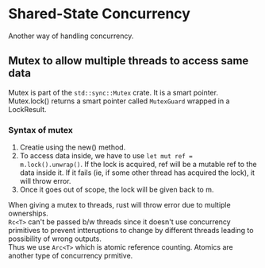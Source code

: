 # Shared-State Concurrency

Another way of handling concurrency.

## Mutex to allow multiple threads to access same data

Mutex is part of the `std::sync::Mutex` crate.
It is a smart pointer. Mutex.lock() returns a smart pointer called `MutexGuard` wrapped in a LockResult.

### Syntax of mutex

1. Creatie using the new() method.
2. To access data inside, we have to use `let mut ref = m.lock().unwrap()`.
   If the lock is acquired, ref will be a mutable ref to the data inside it. If it fails (ie, if some other thread has acquired the lock), it will throw error.
3. Once it goes out of scope, the lock will be given back to m.

When giving a mutex to threads, rust will throw error due to multiple ownerships.  
`Rc<T>` can't be passed b/w threads since it doesn't use concurrency primitives to prevent intteruptions to change by different threads leading to possibility of wrong outputs.  
Thus we use `Arc<T>` which is atomic reference counting. Atomics are another type of concurrency prmitive.
